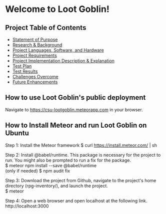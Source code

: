 # Welcome to Loot Goblin! #

## Project Table of Contents ##

- [Statement of Purpose](/docs/statement-of-purpose.md)
- [Research & Background](/docs/research-and-background.md)
- [Project Languages, Software, and Hardware](/docs/project-languages-software-and-hardware.md)
- [Project Requirements](/docs/project-requirements.md)
- [Project Implementation Description & Explanation](/docs/project-implementation-description-and-explanation.md)
- [Test Plan](/docs/test-plan.md)
- [Test Results](/docs/test-results.md)
- [Challenges Overcome](/docs/challenges-overcome.md)
- [Future Enhancements](/docs/future-enhancements.md)

## How to use Loot Goblin's public deployment ##

Navigate to https://csu-lootgoblin.meteorapp.com in your browser.

## How to Install Meteor and run Loot Goblin on Ubuntu ##

Step 1: Install the Meteor framework
    $ curl https://install.meteor.com/ | sh

Step 2: Install @babel/runtime. This package is necessary for the project to run. You might also be prompted to run a fix for the package. \
    $ meteor npm install --save @babel/runtime \
    (only if needed) $ npm audit fix

Step 3: Download the project from Github, navigate to the project's home directory (rpg-inventory/), and launch the project. \
    $ meteor

Step 4: Open a web browser and open localhost at the following link. \
    http://localhost:3000
